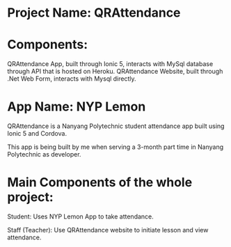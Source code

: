 # Project Name: QRAttendance

# Components:
QRAttendance App, built through Ionic 5, interacts with MySql database through API that is hosted on Heroku.
QRAttendance Website, built through .Net Web Form, interacts with Mysql directly.

# App Name: NYP Lemon
QRAttendance is a Nanyang Polytechnic student attendance app built using Ionic 5 and Cordova.

This app is being built by me when serving a 3-month part time in Nanyang Polytechnic as developer.

# Main Components of the whole project:

Student: Uses NYP Lemon App to take attendance.

Staff (Teacher): Use QRAttendance website to initiate lesson and view attendance.